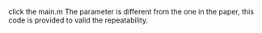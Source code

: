 click the main.m
The parameter is different from the one in the paper, this code is provided to valid the repeatability.
